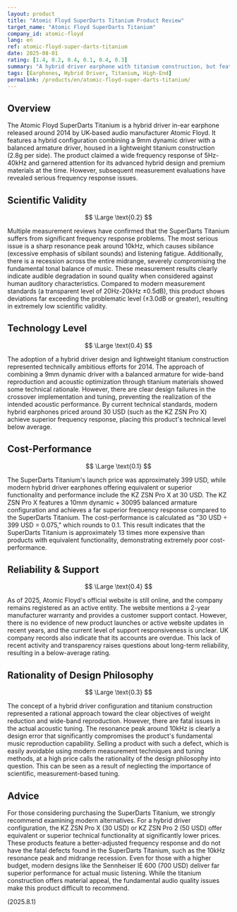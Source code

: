 ```yaml
---
layout: product
title: "Atomic Floyd SuperDarts Titanium Product Review"
target_name: "Atomic Floyd SuperDarts Titanium"
company_id: atomic-floyd
lang: en
ref: atomic-floyd-super-darts-titanium
date: 2025-08-01
rating: [1.4, 0.2, 0.4, 0.1, 0.4, 0.3]
summary: "A hybrid driver earphone with titanium construction, but features severe audio quality issues including a sharp resonance peak around 10kHz and midrange recession. At its launch price of 399 USD, modern hybrid earphones costing around 30 USD offer equivalent or superior performance, resulting in extremely poor cost-performance."
tags: [Earphones, Hybrid Driver, Titanium, High-End]
permalink: /products/en/atomic-floyd-super-darts-titanium/
---
```


## Overview

The Atomic Floyd SuperDarts Titanium is a hybrid driver in-ear earphone released around 2014 by UK-based audio manufacturer Atomic Floyd. It features a hybrid configuration combining a 9mm dynamic driver with a balanced armature driver, housed in a lightweight titanium construction (2.8g per side). The product claimed a wide frequency response of 5Hz-40kHz and garnered attention for its advanced hybrid design and premium materials at the time. However, subsequent measurement evaluations have revealed serious frequency response issues.

## Scientific Validity

$$ \Large \text{0.2} $$

Multiple measurement reviews have confirmed that the SuperDarts Titanium suffers from significant frequency response problems. The most serious issue is a sharp resonance peak around 10kHz, which causes sibilance (excessive emphasis of sibilant sounds) and listening fatigue. Additionally, there is a recession across the entire midrange, severely compromising the fundamental tonal balance of music. These measurement results clearly indicate audible degradation in sound quality when considered against human auditory characteristics. Compared to modern measurement standards (a transparent level of 20Hz-20kHz ±0.5dB), this product shows deviations far exceeding the problematic level (±3.0dB or greater), resulting in extremely low scientific validity.

## Technology Level

$$ \Large \text{0.4} $$

The adoption of a hybrid driver design and lightweight titanium construction represented technically ambitious efforts for 2014. The approach of combining a 9mm dynamic driver with a balanced armature for wide-band reproduction and acoustic optimization through titanium materials showed some technical rationale. However, there are clear design failures in the crossover implementation and tuning, preventing the realization of the intended acoustic performance. By current technical standards, modern hybrid earphones priced around 30 USD (such as the KZ ZSN Pro X) achieve superior frequency response, placing this product's technical level below average.

## Cost-Performance

$$ \Large \text{0.1} $$

The SuperDarts Titanium's launch price was approximately 399 USD, while modern hybrid driver earphones offering equivalent or superior functionality and performance include the KZ ZSN Pro X at 30 USD. The KZ ZSN Pro X features a 10mm dynamic + 30095 balanced armature configuration and achieves a far superior frequency response compared to the SuperDarts Titanium. The cost-performance is calculated as "30 USD ÷ 399 USD = 0.075," which rounds to 0.1. This result indicates that the SuperDarts Titanium is approximately 13 times more expensive than products with equivalent functionality, demonstrating extremely poor cost-performance.

## Reliability & Support

$$ \Large \text{0.4} $$

As of 2025, Atomic Floyd's official website is still online, and the company remains registered as an active entity. The website mentions a 2-year manufacturer warranty and provides a customer support contact. However, there is no evidence of new product launches or active website updates in recent years, and the current level of support responsiveness is unclear. UK company records also indicate that its accounts are overdue. This lack of recent activity and transparency raises questions about long-term reliability, resulting in a below-average rating.

## Rationality of Design Philosophy

$$ \Large \text{0.3} $$

The concept of a hybrid driver configuration and titanium construction represented a rational approach toward the clear objectives of weight reduction and wide-band reproduction. However, there are fatal issues in the actual acoustic tuning. The resonance peak around 10kHz is clearly a design error that significantly compromises the product's fundamental music reproduction capability. Selling a product with such a defect, which is easily avoidable using modern measurement techniques and tuning methods, at a high price calls the rationality of the design philosophy into question. This can be seen as a result of neglecting the importance of scientific, measurement-based tuning.

## Advice

For those considering purchasing the SuperDarts Titanium, we strongly recommend examining modern alternatives. For a hybrid driver configuration, the KZ ZSN Pro X (30 USD) or KZ ZSN Pro 2 (50 USD) offer equivalent or superior technical functionality at significantly lower prices. These products feature a better-adjusted frequency response and do not have the fatal defects found in the SuperDarts Titanium, such as the 10kHz resonance peak and midrange recession. Even for those with a higher budget, modern designs like the Sennheiser IE 600 (700 USD) deliver far superior performance for actual music listening. While the titanium construction offers material appeal, the fundamental audio quality issues make this product difficult to recommend.

(2025.8.1)
